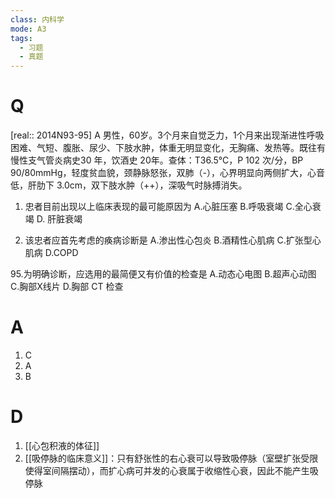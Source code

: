 ```yaml
---
class: 内科学
mode: A3
tags:
  - 习题
  - 真题
---
```


# Q
[real:: 2014N93-95] A 男性，60岁。3个月来自觉乏力，1个月来出现渐进性呼吸困难、气短、腹胀、尿少、下肢水肿，体重无明显变化，无胸痛、发热等。既往有慢性支气管炎病史30 年，饮酒史 20年。查体：T36.5°C，P 102 次/分，BP 90/80mmHg，轻度贫血貌，颈静脉怒张，双肺（-），心界明显向两侧扩大，心音低，肝肋下 3.0cm，双下肢水肿（++），深吸气时脉搏消失。

1. 忠者目前出现以上临床表现的最可能原因为
A.心脏压塞
B.呼吸衰竭
C.全心衰竭
D. 肝脏衰竭

2. 该忠者应首先考虑的痪病诊断是
A.渗出性心包炎
B.酒精性心肌病
C.扩张型心肌病
D.COPD

95.为明确诊断，应选用的最简便又有价值的检查是
A.动态心电图
B.超声心动图
C.胸部X线片
D.胸部 CT 检查
# A
1. C
2. A
3. B
# D
1. [[心包积液的体征]]
2. [[吸停脉的临床意义]]：只有舒张性的右心衰可以导致吸停脉（室壁扩张受限使得室间隔摆动），而扩心病可并发的心衰属于收缩性心衰，因此不能产生吸停脉